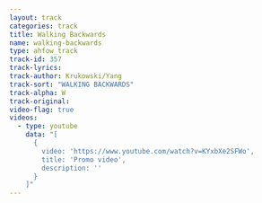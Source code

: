 ```yaml
---
layout: track
categories: track
title: Walking Backwards
name: walking-backwards
type: ahfow_track
track-id: 357
track-lyrics: 
track-author: Krukowski/Yang
track-sort: "WALKING BACKWARDS"
track-alpha: W
track-original: 
video-flag: true
videos:
  - type: youtube
    data: "[
      { 
        video: 'https://www.youtube.com/watch?v=KYxbXe2SFWo',
        title: 'Promo video',
        description: ''
      }
    ]"
---
```

